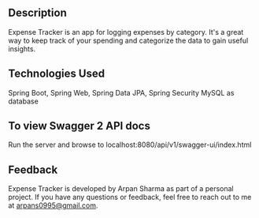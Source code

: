 ## Description

Expense Tracker is an app for logging expenses by category. It's a great way to keep track of your spending and categorize the data to gain useful insights.

## Technologies Used

Spring Boot, Spring Web, Spring Data JPA, Spring Security
MySQL as database


## To view Swagger 2 API docs

Run the server and browse to localhost:8080/api/v1/swagger-ui/index.html

## Feedback

Expense Tracker is developed by Arpan Sharma as part of a personal project. If you have any questions or feedback, feel free to reach out to me at arpans0995@gmail.com.